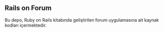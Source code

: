 ## Rails on Forum

Bu depo, Ruby on Rails kitabında geliştirilen forum uygulamasına ait
kaynak kodları içermektedir.

